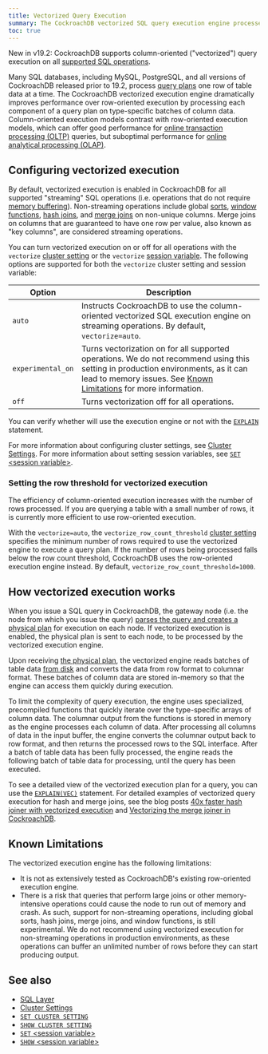 ```yaml
---
title: Vectorized Query Execution
summary: The CockroachDB vectorized SQL query execution engine processes query plans using a column-oriented model to improve performance.
toc: true
---
```


 <span class="version-tag">New in v19.2:</span> CockroachDB supports column-oriented ("vectorized") query execution on all [supported SQL operations](https://www.cockroachlabs.com/docs/stable/sql-feature-support.html).

 Many SQL databases, including MySQL, PostgreSQL, and all versions of CockroachDB released prior to 19.2, process [query plans](https://en.wikipedia.org/wiki/Query_plan) one row of table data at a time. The CockroachDB vectorized execution engine dramatically improves performance over row-oriented execution by processing each component of a query plan on type-specific batches of column data. Column-oriented execution models contrast with row-oriented execution models, which can offer good performance for [online transaction processing (OLTP)](https://en.wikipedia.org/wiki/Online_transaction_processing) queries, but suboptimal performance for [online analytical processing (OLAP)](https://en.wikipedia.org/wiki/Online_analytical_processing).


## Configuring vectorized execution

By default, vectorized execution is enabled in CockroachDB for all supported "streaming" SQL operations (i.e. operations that do not require [memory buffering](https://en.wikipedia.org/wiki/Data_buffer)). Non-streaming operations include global [sorts](query-order.html), [window functions](window-functions.html), [hash joins](joins.html#hash-joins), and [merge joins](joins.html#merge-joins) on non-unique columns. Merge joins on columns that are guaranteed to have one row per value, also known as "key columns", are considered streaming operations.

You can turn vectorized execution on or off for all operations with the `vectorize` [cluster setting](cluster-settings.html) or the `vectorize` [session variable](set-vars.html). The following options are supported for both the `vectorize` cluster setting and session variable:

Option | Description
----------|------------
`auto` | Instructs CockroachDB to use the column-oriented vectorized SQL execution engine on streaming operations. By default, `vectorize=auto`.
`experimental_on` | Turns vectorization on for all supported operations. We do not recommend using this setting in production environments, as it can lead to memory issues. See [Known Limitations](vectorized-execution.html#known-limitations) for more information.
`off` | Turns vectorization off for all operations.

You can verify whether will use the execution engine or not with the [`EXPLAIN`](explain.html) statement.

For more information about configuring cluster settings, see [Cluster Settings](cluster-settings.html). For more information about setting session variables, see [`SET` &lt;session variable&gt;](set-vars.html).

### Setting the row threshold for vectorized execution

The efficiency of column-oriented execution increases with the number of rows processed. If you are querying a table with a small number of rows, it is currently more efficient to use row-oriented execution.

With the `vectorize=auto`, the `vectorize_row_count_threshold` [cluster setting](cluster-settings.html) specifies the minimum number of rows required to use the vectorized engine to execute a query plan. If the number of rows being processed falls below the row count threshold, CockroachDB uses the row-oriented execution engine instead. By default, `vectorize_row_count_threshold=1000`.

## How vectorized execution works

When you issue a SQL query in CockroachDB, the gateway node (i.e. the node from which you issue the query) [parses the query and creates a physical plan](architecture/sql-layer.html#sql-parser-planner-executor) for execution on each node. If vectorized execution is enabled, the physical plan is sent to each node, to be processed by the vectorized execution engine.

Upon receiving [the physical plan](explain-analyze.html#distsql-plan-viewer), the vectorized engine reads batches of table data [from disk](architecture/storage-layer.html) and converts the data from row format to columnar format. These batches of column data are stored in-memory so that the engine can access them quickly during execution.

To limit the complexity of query execution, the engine uses specialized, precompiled functions that quickly iterate over the type-specific arrays of column data. The columnar output from the functions is stored in memory as the engine processes each column of data. After processing all columns of data in the input buffer, the engine converts the columnar output back to row format, and then returns the processed rows to the SQL interface. After a batch of table data has been fully processed, the engine reads the following batch of table data for processing, until the query has been executed.

To see a detailed view of the vectorized execution plan for a query, you can use the [`EXPLAIN(VEC)`](explain.html#vec-option) statement. For detailed examples of vectorized query execution for hash and merge joins, see the blog posts [40x faster hash joiner with vectorized execution](https://www.cockroachlabs.com/blog/vectorized-hash-joiner/) and [Vectorizing the merge joiner in CockroachDB](https://www.cockroachlabs.com/blog/vectorizing-the-merge-joiner-in-cockroachdb/).

## Known Limitations

The vectorized execution engine has the following limitations:

- It is not as extensively tested as CockroachDB's existing row-oriented execution engine.
- There is a risk that queries that perform large joins or other memory-intensive operations could cause the node to run out of memory and crash. As such, support for non-streaming operations, including global sorts, hash joins, merge joins, and window functions, is still experimental. We do not recommend using vectorized execution for non-streaming operations in production environments, as these operations can buffer an unlimited number of rows before they can start producing output.

## See also

- [SQL Layer](architecture/sql-layer.html)
- [Cluster Settings](cluster-settings.html)
- [`SET CLUSTER SETTING`](set-cluster-setting.html)
- [`SHOW CLUSTER SETTING`](show-cluster-setting.html)
- [`SET` &lt;session variable&gt;](set-vars.html)
- [`SHOW` &lt;session variable&gt;](show-vars.html)
